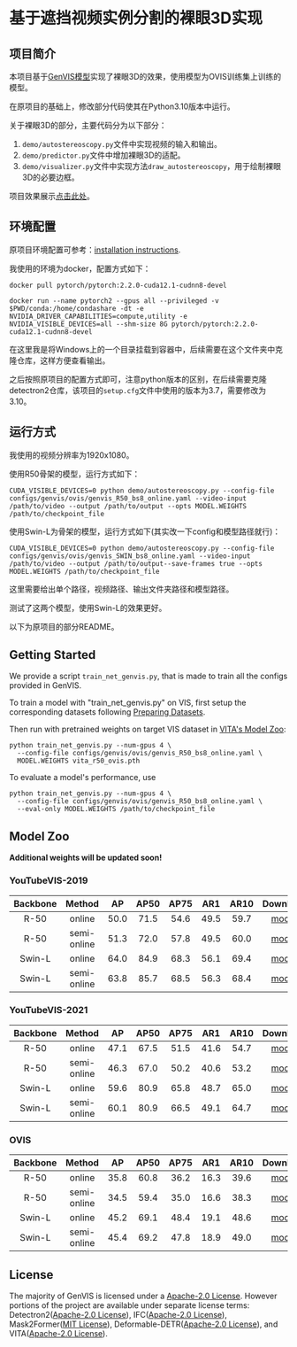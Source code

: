 # 基于遮挡视频实例分割的裸眼3D实现

## 项目简介

本项目基于[GenVIS模型](https://github.com/miranheo/GenVIS)实现了裸眼3D的效果，使用模型为OVIS训练集上训练的模型。

在原项目的基础上，修改部分代码使其在Python3.10版本中运行。

关于裸眼3D的部分，主要代码分为以下部分：

1. `demo/autostereoscopy.py`文件中实现视频的输入和输出。
2. `demo/predictor.py`文件中增加裸眼3D的适配。
3. `demo/visualizer.py`文件中实现方法`draw_autostereoscopy`，用于绘制裸眼3D的必要边框。

项目效果展示[点击此处](https://www.bilibili.com/video/BV1xZ421U7M1/)。

## 环境配置

原项目环境配置可参考：[installation instructions](https://github.com/sukjunhwang/VITA/blob/main/INSTALL.md).

我使用的环境为docker，配置方式如下：

```shell
docker pull pytorch/pytorch:2.2.0-cuda12.1-cudnn8-devel

docker run --name pytorch2 --gpus all --privileged -v $PWD/conda:/home/condashare -dt -e NVIDIA_DRIVER_CAPABILITIES=compute,utility -e NVIDIA_VISIBLE_DEVICES=all --shm-size 8G pytorch/pytorch:2.2.0-cuda12.1-cudnn8-devel
```

在这里我是将Windows上的一个目录挂载到容器中，后续需要在这个文件夹中克隆仓库，这样方便查看输出。

之后按照原项目的配置方式即可，注意python版本的区别，在后续需要克隆detectron2仓库，该项目的`setup.cfg`文件中使用的版本为3.7，需要修改为3.10。

## 运行方式

我使用的视频分辨率为1920x1080。

使用R50骨架的模型，运行方式如下：

```shell
CUDA_VISIBLE_DEVICES=0 python demo/autostereoscopy.py --config-file configs/genvis/ovis/genvis_R50_bs8_online.yaml --video-input /path/to/video --output /path/to/output --opts MODEL.WEIGHTS /path/to/checkpoint_file
```

使用Swin-L为骨架的模型，运行方式如下(其实改一下config和模型路径就行)：

```shell
CUDA_VISIBLE_DEVICES=0 python demo/autostereoscopy.py --config-file configs/genvis/ovis/genvis_SWIN_bs8_online.yaml --video-input /path/to/video --output /path/to/output--save-frames true --opts MODEL.WEIGHTS /path/to/checkpoint_file
```

这里需要给出单个路径，视频路径、输出文件夹路径和模型路径。

测试了这两个模型，使用Swin-L的效果更好。

以下为原项目的部分README。

## Getting Started

We provide a script `train_net_genvis.py`, that is made to train all the configs provided in GenVIS.

To train a model with "train_net_genvis.py" on VIS, first
setup the corresponding datasets following
[Preparing Datasets](https://github.com/sukjunhwang/VITA/blob/main/datasets/README.md).

Then run with pretrained weights on target VIS dataset in [VITA's Model Zoo](https://github.com/sukjunhwang/VITA#model-zoo):
```
python train_net_genvis.py --num-gpus 4 \
  --config-file configs/genvis/ovis/genvis_R50_bs8_online.yaml \
  MODEL.WEIGHTS vita_r50_ovis.pth
```

To evaluate a model's performance, use
```
python train_net_genvis.py --num-gpus 4 \
  --config-file configs/genvis/ovis/genvis_R50_bs8_online.yaml \
  --eval-only MODEL.WEIGHTS /path/to/checkpoint_file
```

## <a name="ModelZoo"></a>Model Zoo
**Additional weights will be updated soon!**
### YouTubeVIS-2019
| Backbone | Method | AP | AP50 | AP75| AR1 | AR10 | Download |
| :---: | :---: | :--: | :---: | :---: | :---: | :---: | :---: |
| R-50 | online | 50.0 | 71.5 | 54.6 | 49.5 | 59.7 | [model](https://drive.google.com/file/d/1WdDsE4EGAuYQ1hqLB4XtZoYO0iSehnZo/view?usp=share_link) |
| R-50 | semi-online | 51.3 | 72.0 | 57.8 | 49.5 | 60.0 | [model](https://drive.google.com/file/d/1yQVzuFFrHsRDd96ywMsGLTDwVqKShFZt/view?usp=share_link) |
| Swin-L | online | 64.0 | 84.9 | 68.3 | 56.1 | 69.4 | [model](https://drive.google.com/file/d/1TZvH5qlhTnZ6WXk1oNmCmYz_cq1m5AuO/view?usp=share_link) |
| Swin-L | semi-online | 63.8 | 85.7 | 68.5 | 56.3 | 68.4 | [model](https://drive.google.com/file/d/1PTtkH-Angrw92D7P7-BXvtAQZ8nWmJ6Q/view?usp=share_link) |

### YouTubeVIS-2021
| Backbone | Method | AP | AP50 | AP75| AR1 | AR10 | Download |
| :---: | :---: | :--: | :---: | :---: | :---: | :---: | :---: |
| R-50 | online | 47.1 | 67.5 | 51.5 | 41.6 | 54.7 | [model](https://drive.google.com/file/d/1-WcWxoBRBIAyxhH0-1X2ywe1bquOWjkO/view?usp=share_link) |
| R-50 | semi-online | 46.3 | 67.0 | 50.2 | 40.6 | 53.2 | [model](https://drive.google.com/file/d/1AMqKe9OX-wsr39RUxggTwPY25cvABoub/view?usp=share_link) |
| Swin-L | online | 59.6 | 80.9 | 65.8 | 48.7 | 65.0 | [model](https://drive.google.com/file/d/1cHEfYb6QLGllR1i2xvL-AZnrthKx3wbV/view?usp=share_link) |
| Swin-L | semi-online | 60.1 | 80.9 | 66.5 | 49.1 | 64.7 | [model](https://drive.google.com/file/d/1Nl8bE5JXFdLSoABrvNax_rrnLrt0ZSNc/view?usp=share_link) |

### OVIS
| Backbone | Method | AP | AP50 | AP75| AR1 | AR10 | Download |
| :---: | :---: | :--: | :---: | :---: | :---: | :---: | :---: |
| R-50 | online | 35.8 | 60.8 | 36.2 | 16.3 | 39.6 | [model](https://drive.google.com/file/d/15Iitl2sSmAxFXT-PJCYfY37vcc7_iEO7/view?usp=share_link) |
| R-50 | semi-online | 34.5 | 59.4 | 35.0 | 16.6 | 38.3 | [model](https://drive.google.com/file/d/1Y8d0ETmW3XoD-zGxvZNRVvlz1jTsXY5a/view?usp=share_link) |
| Swin-L | online | 45.2 | 69.1 | 48.4 | 19.1 | 48.6 | [model](https://drive.google.com/file/d/11aqfoqDoyEIDcDmYqcWDEX3FK7ChIRks/view?usp=share_link) |
| Swin-L | semi-online | 45.4 | 69.2 | 47.8 | 18.9 | 49.0 | [model](https://drive.google.com/file/d/17uErrcAZ6-5ewdzUy9CxDK6tjOe5Xp93/view?usp=share_link) |

## License
The majority of GenVIS is licensed under a
[Apache-2.0 License](LICENSE).
However portions of the project are available under separate license terms: Detectron2([Apache-2.0 License](https://github.com/facebookresearch/detectron2/blob/main/LICENSE)), IFC([Apache-2.0 License](https://github.com/sukjunhwang/IFC/blob/master/LICENSE)), Mask2Former([MIT License](https://github.com/facebookresearch/Mask2Former/blob/main/LICENSE)), Deformable-DETR([Apache-2.0 License](https://github.com/fundamentalvision/Deformable-DETR/blob/main/LICENSE)), and VITA([Apache-2.0 License](https://github.com/sukjunhwang/VITA/blob/main/LICENSE)).

